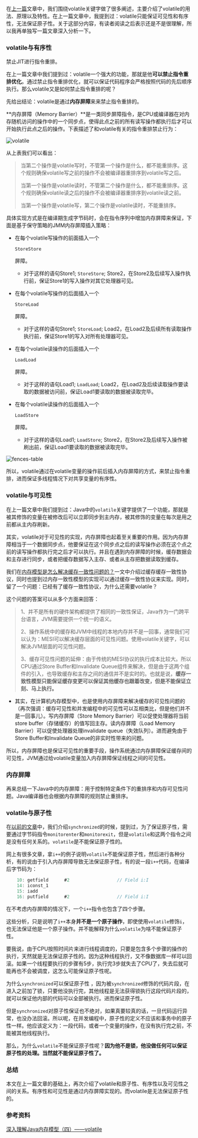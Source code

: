 在[上一篇](http://www.hollischuang.com/archives/2648)文章中，我们围绕volatile关键字做了很多阐述，主要介绍了volatile的用法、原理以及特性。在上一篇文章中，我提到过：volatile只能保证可见性和有序性，无法保证原子性。关于这部分内容，有读者阅读之后表示还是不是很理解，所以我再单独写一篇文章深入分析一下。

### volatile与有序性

禁止JIT进行指令重排。

在上一篇文章中我们提到过：volatile一个强大的功能，那就是他**可以禁止指令重排优化**。通过禁止指令重排优化，就可以保证代码程序会严格按照代码的先后顺序执行。那么volatile又是如何禁止指令重排的呢？

先给出结论：volatile是通过**内存屏障**来来禁止指令重排的。

**内存屏障（Memory Barrier）**是一类同步屏障指令，是CPU或编译器在对内存随机访问的操作中的一个同步点，使得此点之前的所有读写操作都执行后才可以开始执行此点之后的操作。下表描述了和volatile有关的指令重排禁止行为：

![volatile](https://ws3.sinaimg.cn/large/006tKfTcly1g0ndkj8pwkj309s04tt95.jpg)

从上表我们可以看出：

> 当第二个操作是volatile写时，不管第一个操作是什么，都不能重排序。这个规则确保volatile写之前的操作不会被编译器重排序到volatile写之后。
>
> 当第一个操作是volatile读时，不管第二个操作是什么，都不能重排序。这个规则确保volatile读之后的操作不会被编译器重排序到volatile读之前。
>
> 当第一个操作是volatile写，第二个操作是volatile读时，不能重排序。

具体实现方式是在编译期生成字节码时，会在指令序列中增加内存屏障来保证，下面是基于保守策略的JMM内存屏障插入策略：

- 在每个volatile写操作的前面插入一个

  ```
  StoreStore
  ```

  屏障。

  - 对于这样的语句Store1; `StoreStore`; Store2，在Store2及后续写入操作执行前，保证Store1的写入操作对其它处理器可见。

- 在每个volatile写操作的后面插入一个

  ```
  StoreLoad
  ```

  屏障。

  - 对于这样的语句Store1; `StoreLoad`; Load2，在Load2及后续所有读取操作执行前，保证Store1的写入对所有处理器可见。

- 在每个volatile读操作的后面插入一个

  ```
  LoadLoad
  ```

  屏障。

  - 对于这样的语句Load1; `LoadLoad`; Load2，在Load2及后续读取操作要读取的数据被访问前，保证Load1要读取的数据被读取完毕。

- 在每个volatile读操作的后面插入一个

  ```
  LoadStore
  ```

  屏障。

  - 对于这样的语句Load1; `LoadStore`; Store2，在Store2及后续写入操作被刷出前，保证Load1要读取的数据被读取完毕。

![fences-table](https://ws3.sinaimg.cn/large/006tKfTcly1g0ndlxvahqj31fa0ecwga.jpg)

所以，volatile通过在volatile变量的操作前后插入内存屏障的方式，来禁止指令重排，进而保证多线程情况下对共享变量的有序性。

### volatile与可见性

在上一篇文章中我们提到过：Java中的`volatile`关键字提供了一个功能，那就是被其修饰的变量在被修改后可以立即同步到主内存，被其修饰的变量在每次是用之前都从主内存刷新。

其实，volatile对于可见性的实现，内存屏障也起着至关重要的作用。因为内存屏障相当于一个数据同步点，他要保证在这个同步点之后的读写操作必须在这个点之前的读写操作都执行完之后才可以执行。并且在遇到内存屏障的时候，缓存数据会和主存进行同步，或者把缓存数据写入主存、或者从主存把数据读取到缓存。

我们在[内存模型是怎么解决缓存一致性问题的？](http://www.hollischuang.com/archives/2662)一文中介绍过缓存缓存一致性协议，同时也提到过内存一致性模型的实现可以通过缓存一致性协议来实现。同时，留了一个问题：已经有了缓存一致性协议，为什么还需要volatile？

这个问题的答案可以从多个方面来回答：

> 1、并不是所有的硬件架构都提供了相同的一致性保证，Java作为一门跨平台语言，JVM需要提供一个统一的语义。
>
> 2、操作系统中的缓存和JVM中线程的本地内存并不是一回事，通常我们可以认为：MESI可以解决缓存层面的可见性问题。使用volatile关键字，可以解决JVM层面的可见性问题。
>
> 3、缓存可见性问题的延伸：由于传统的MESI协议的执行成本比较大。所以CPU通过Store Buffer和Invalidate Queue组件来解决，但是由于这两个组件的引入，也导致缓存和主存之间的通信并不是实时的。也就是说，**缓存一致性模型只能保证缓存变更可以保证其他缓存也跟着改变，但是不能保证立刻、马上执行。**

- 其实，在计算机内存模型中，也是使用内存屏障来解决缓存的可见性问题的（再次强调：缓存可见性和并发编程中的可见性可以互相类比，但是他们并不是一回事儿）。写内存屏障（Store Memory Barrier）可以促使处理器将当前store buffer（存储缓存）的值写回主存。读内存屏障（Load Memory Barrier）可以促使处理器处理invalidate queue（失效队列）。进而避免由于Store Buffer和Invalidate Queue的非实时性带来的问题。

所以，内存屏障也是保证可见性的重要手段，操作系统通过内存屏障保证缓存间的可见性，JVM通过给volatile变量加入内存屏障保证线程之间的可见性。

### 内存屏障

再来总结一下Java中的内存屏障：用于控制特定条件下的重排序和内存可见性问题。Java编译器也会根据内存屏障的规则禁止重排序。

### volatile与原子性

在[以前的文章](http://www.hollischuang.com/archives/2637)中，我们介绍`synchronized`的时候，提到过，为了保证原子性，需要通过字节码指令`monitorenter`和`monitorexit`，但是`volatile`和这两个指令之间是没有任何关系的。`volatile`是不能保证原子性的。

网上有很多文章，拿`i++`的例子说明`volatile`不能保证原子性，然后进行各种分析，有的说由于引入内存屏障导致无法保证原子性，有的说一段`i++`代码，在编译后字节码为：

```java
    10: getfield      #2                  // Field i:I
    14: iconst_1
    15: iadd
    16: putfield      #2                  // Field i:I
```

在不考虑内存屏障的情况下，一个`i++`指令也包含了四个步骤。

这些分析，只是说明了`i++`本身**并不是一个原子操作**，即使使用`volatile`修饰`i`，也无法保证他是一个原子操作。并不能解释为什么`volatile`为啥不能保证原子性。

要我说，由于CPU按照时间片来进行线程调度的，只要是包含多个步骤的操作的执行，天然就是无法保证原子性的。因为这种线程执行，又不像数据库一样可以回滚。如果一个线程要执行的步骤有5步，执行完3步就失去了CPU了，失去后就可能再也不会被调度，这怎么可能保证原子性呢。

为什么`synchronized`可以保证原子性 ，因为被`synchronized`修饰的代码片段，在进入之前加了锁，只要他没执行完，其他线程是无法获得锁执行这段代码片段的，就可以保证他内部的代码可以全部被执行。进而保证原子性。

但是`synchronized`对原子性保证也不绝对，如果真要较真的话，一旦代码运行异常，也没办法回滚。所以呢，在并发编程中，原子性的定义不应该和事务中的原子性一样。他应该定义为：一段代码，或者一个变量的操作，在没有执行完之前，不能被其他线程执行。

那么，为什么`volatile`不能保证原子性呢？**因为他不是锁，他没做任何可以保证原子性的处理。当然就不能保证原子性了。**

### 总结

本文在上一篇文章的基础上，再次介绍了volatile和原子性、有序性以及可见性之间的关系。有序性和可见性是通过内存屏障实现的。而volatile是无法保证原子性的。

### 参考资料

[深入理解Java内存模型（四）——volatile](http://www.infoq.com/cn/articles/java-memory-model-4)